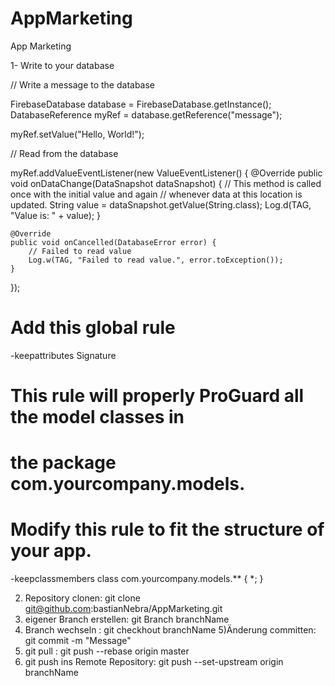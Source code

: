 # AppMarketing
App Marketing


1- Write to your database


// Write a message to the database


FirebaseDatabase database = FirebaseDatabase.getInstance();
DatabaseReference myRef = database.getReference("message");

myRef.setValue("Hello, World!");

// Read from the database

myRef.addValueEventListener(new ValueEventListener() {
    @Override
    public void onDataChange(DataSnapshot dataSnapshot) {
        // This method is called once with the initial value and again
        // whenever data at this location is updated.
        String value = dataSnapshot.getValue(String.class);
        Log.d(TAG, "Value is: " + value);
    }

    @Override
    public void onCancelled(DatabaseError error) {
        // Failed to read value
        Log.w(TAG, "Failed to read value.", error.toException());
    }
});

# Add this global rule
-keepattributes Signature

# This rule will properly ProGuard all the model classes in
# the package com.yourcompany.models.
# Modify this rule to fit the structure of your app.
-keepclassmembers class com.yourcompany.models.** {
  *;
}

2) Repository clonen: git clone git@github.com:bastianNebra/AppMarketing.git
3) eigener Branch erstellen: git Branch branchName
4) Branch wechseln : git checkhout branchName
5)Änderung committen: git commit -m "Message" 
6) git pull : git push --rebase origin master
7) git push ins Remote Repository:  git push --set-upstream origin branchName

